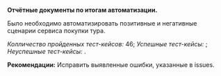 **Отчётные документы по итогам автоматизации.**

Было необходимо автоматизировать позитивные и негативные сценарии сервиса покупки тура. 

_Колличество пройденных тест-кейсов:_ 46;
_Успешные тест-кейсы:_ ;
_Неуспешные тест-кейсы:_ .

**Рекомендации:**
Исправить выявленные ошибки, указанные в issues.
